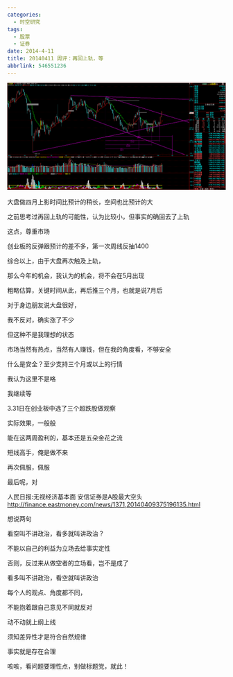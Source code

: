 ```yaml
---
categories:
  - 时空研究
tags:
  - 股票
  - 证券
date: 2014-4-11
title: 20140411 周评：再回上轨，等
abbrlink: 546551236
---
```

![20140411-0](/images/20140411-0.gif)

大盘做四月上影时间比预计的稍长，空间也比预计的大

之前思考过再回上轨的可能性，认为比较小，但事实的确回去了上轨

这点，尊重市场

创业板的反弹跟预计的差不多，第一次周线反抽1400

综合以上，由于大盘再次触及上轨，

那么今年的机会，我认为的机会，将不会在5月出现

粗略估算，关键时间从此，再后推三个月，也就是说7月后


对于身边朋友说大盘很好，

我不反对，确实涨了不少

但这种不是我理想的状态

市场当然有热点，当然有人赚钱，但在我的角度看，不够安全

什么是安全？至少支持三个月或以上的行情

我认为这里不是咯

我继续等


3.31日在创业板中选了三个超跌股做观察

实际效果，一般般

能在这两周盈利的，基本还是五朵金花之流

短线高手，俺是做不来

再次佩服，佩服


最后呢，对

人民日报:无视经济基本面 安信证券是A股最大空头
http://finance.eastmoney.com/news/1371,20140409375196135.html

想说两句

看空叫不讲政治，看多就叫讲政治？

不能以自己的利益为立场去给事实定性

否则，反过来从做空者的立场看，岂不是成了

看多叫不讲政治，看空就叫讲政治

每个人的观点、角度都不同，

不能抱着跟自己意见不同就反对

动不动就上纲上线

须知差异性才是符合自然规律

事实就是存在合理


咳咳，看问题要理性点，别做标题党，就此！